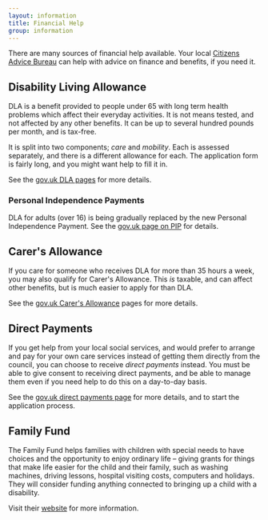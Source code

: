 ```yaml
---
layout: information
title: Financial Help
group: information
---
```


There are many sources of financial help available. Your local [Citizens Advice Bureau](http://www.citizensadvice.org.uk/) can help with advice on finance and benefits, if you need it.

## Disability Living Allowance

DLA is a benefit provided to people under 65 with long term health problems which affect their everyday activities. It is not means tested, and not affected by any other benefits. It can be up to several hundred pounds per month, and is tax-free.

It is split into two components; *care* and *mobility*. Each is assessed separately, and there is a different allowance for each. The application form is fairly long, and you might want help to fill it in.

See the [gov.uk DLA pages](https://www.gov.uk/dla-disability-living-allowance-benefit) for more details.

### Personal Independence Payments

DLA for adults (over 16) is being gradually replaced by the new Personal Independence Payment. See the [gov.uk page on PIP](https://www.gov.uk/pip) for details.

## Carer's Allowance

If you care for someone who receives DLA for more than 35 hours a week, you may also qualify for Carer's Allowance. This *is* taxable, and can affect other benefits, but is much easier to apply for than DLA.

See the [gov.uk Carer's Allowance](https://www.gov.uk/carers-allowance) pages for more details.

## Direct Payments

If you get help from your local social services, and would prefer to arrange and pay for your own care services instead of getting them directly from the council, you can choose to receive *direct payments* instead. You must be able to give consent to receiving direct payments, and be able to manage them even if you need help to do this on a day-to-day basis. 

See the [gov.uk direct payments page](https://www.gov.uk/apply-direct-payments) for more details, and to start the application process.

## Family Fund

The Family Fund helps families with children with special needs to have choices and the opportunity to enjoy ordinary life – giving grants for things that make life easier for the child and their family, such as washing machines, driving lessons, hospital visiting costs, computers and holidays. They will consider funding anything connected to bringing up a child with a disability. 

Visit their [website](http://www.familyfund.org.uk/) for more information.

